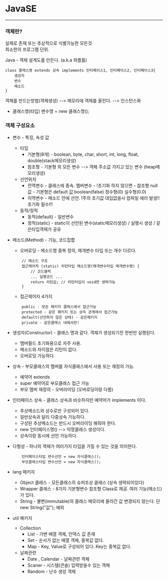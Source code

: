 # JavaSE

***

### 객체란?   
실제로 존재 또는 추상적으로 식별가능한 모든것   
최소한의 프로그램 단위.   

Java - 객체 설계도를 만든다. (a.k.a 와플틀)   
```
class 클래스명 extends 상속 implements 인터페이스1, 인터페이스2, 인터페이스3{
	생성자
	변수
	메소드
}
```

객체를 만드는방법(객체생성) --> 메모리에 객체를 올린다. --> 인스턴스화   
 * 클래스명(타입) 변수명 = new 클래스명();   

### 객체 구성요소
  - 변수 - 특징, 속성 값
  	- 타입   
  		- 기본형(8개) - boolean, byte, char, short, int, long, float, double(stack메모리생성)  
  		- 참조형 - 기본형 외 모든 변수 --> 객체 주소값 가지고 있는 변수 (heap메모리생성)
  	- 선언위치  
  		- 전역변수 - 클래스에 종속. 멤버변수 
  				- !초기화 하지 않으면 
  					- 참조형 null 값 
  					- 기본형은 default 값 boolean(false) 정수형(0) 실수형(0.0) 
  		- 지역변수 - 메소드 안에 선언. !주의 초기값 대입없을시 컴파일 에러 발생!! 초기화 필수!!!
  	- 동적/정적   
  		- 동적(default) - 일반변수
  		- 정적(static) - static이 선언된 변수(static메모리생성) / 실행시 생성 / 같은타입객체가 공유

  - 메소드(Method) - 기능, 코드집합
  	- 오버로딩 - 메소드명 중복 정의, 매개변수 타입 또는 개수 다르다.
	```
		// 메소드 구조
		접근제어자 (static) 리턴타입 메소드명(매개변수타입 매개변수명) {
			// 코드블럭 
			... 실행코드 ...
			return 리턴값;	// 리턴타입이 void면 생략가능
		}  
	```
	- 접근제어자 4가지
	```
		public - 모든 패키지 클래스에서 접근가능
		protected - 같은 패키지 또는 상속 관계에서 접근가능
		default(선언하지 않은 상태) - 같은패키지
		private - 같은클래스 내에서만!
	```
	
  - 생성자(Constructor) - 클래스 명과 같다. 객체가 생성되기전 한번만 실행된다.
	- 멤버필드 초기화용으로 자주 사용.
	- 메소드와 차이점은 리턴이 없다.
	- 오버로딩 가능하다.
	
  - 상속 - 부모클래스의 멤버를 자식클래스에서 사용 또는 재정의 가능.
	- 예약어 extends
	- super 예약어로 부모클래스 접근 가능
	- 부모 멤버 재정의 - 오버라이딩 (오버로딩이랑 다름)

  - 인터페이스 상속 - 클래스 상속과 비슷하지만 예약어가 implements 이다.
	- 추상메소드와 상수로만 구성되어 있다.
	- 일반상속과 달리 다중상속 가능하다.
	- 구성된 추상메소드는 반드시 오버라이딩 해줘야 한다.
	- new 인터페이스명() --> 익명클래스 생성이다.
	- 상속이랑 동시에 선언 가능하다.

  - 다형성 - 하나의 객체가 여러가지 타입을 가질 수 있는 것을 의미한다.
	```
		인터페이스타입 변수선언 = new 자식클래스();
		부모클래스타입 변수선언 = new 자식클래스();
	```
	
  - lang 패키지
	- Object 클래스 - 모든클래스의 슈퍼조상 클래스 (상속 생략되어있다)
	- Wrapper 클래스 - 8가지 기본형변수 참조형 Class로 제공. 여러 기능(메소드)가 있다.
	- String - 불변(immutable)의 클래스 메모리에 올라간 값 변경되지 않는다. 단 new String("값"); 예외

  - util 패키지
	- Collection
		- List - 가변 배열 객체, 인덱스 값 존재
		- Set - 순서가 없는 배열 객체, 중복값 없다.
		- Map - Key, Value로 구성되어 있다. Key는 중복값 없다. 
	- 날짜관련
		- Date , Calendar - 날짜관련 객체 
		- Scaner - 시스템(콘솔) 입력받을수 있는 객체
		- Random - 난수 생성 객체   
